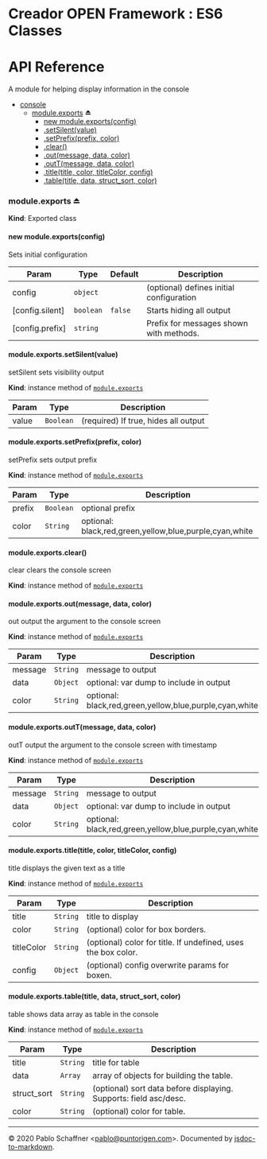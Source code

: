 # Creador OPEN Framework : ES6 Classes

# API Reference
A module for helping display information in the console


* [console](#module_console)
    * [module.exports](#exp_module_console--module.exports) ⏏
        * [new module.exports(config)](#new_module_console--module.exports_new)
        * [.setSilent(value)](#module_console--module.exports+setSilent)
        * [.setPrefix(prefix, color)](#module_console--module.exports+setPrefix)
        * [.clear()](#module_console--module.exports+clear)
        * [.out(message, data, color)](#module_console--module.exports+out)
        * [.outT(message, data, color)](#module_console--module.exports+outT)
        * [.title(title, color, titleColor, config)](#module_console--module.exports+title)
        * [.table(title, data, struct_sort, color)](#module_console--module.exports+table)

<a name="exp_module_console--module.exports"></a>

### module.exports ⏏
**Kind**: Exported class  
<a name="new_module_console--module.exports_new"></a>

#### new module.exports(config)
Sets initial configuration


| Param | Type | Default | Description |
| --- | --- | --- | --- |
| config | <code>object</code> |  | (optional) defines initial configuration |
| [config.silent] | <code>boolean</code> | <code>false</code> | Starts hiding all output |
| [config.prefix] | <code>string</code> |  | Prefix for messages shown with methods. |

<a name="module_console--module.exports+setSilent"></a>

#### module.exports.setSilent(value)
setSilent 	sets visibility output

**Kind**: instance method of [<code>module.exports</code>](#exp_module_console--module.exports)  

| Param | Type | Description |
| --- | --- | --- |
| value | <code>Boolean</code> | (required) If true, hides all output |

<a name="module_console--module.exports+setPrefix"></a>

#### module.exports.setPrefix(prefix, color)
setPrefix 	sets output prefix

**Kind**: instance method of [<code>module.exports</code>](#exp_module_console--module.exports)  

| Param | Type | Description |
| --- | --- | --- |
| prefix | <code>Boolean</code> | optional prefix |
| color | <code>String</code> | optional: black,red,green,yellow,blue,purple,cyan,white |

<a name="module_console--module.exports+clear"></a>

#### module.exports.clear()
clear 		clears the console screen

**Kind**: instance method of [<code>module.exports</code>](#exp_module_console--module.exports)  
<a name="module_console--module.exports+out"></a>

#### module.exports.out(message, data, color)
out 			output the argument to the console screen

**Kind**: instance method of [<code>module.exports</code>](#exp_module_console--module.exports)  

| Param | Type | Description |
| --- | --- | --- |
| message | <code>String</code> | message to output |
| data | <code>Object</code> | optional: var dump to include in output |
| color | <code>String</code> | optional: black,red,green,yellow,blue,purple,cyan,white |

<a name="module_console--module.exports+outT"></a>

#### module.exports.outT(message, data, color)
outT 			output the argument to the console screen with timestamp

**Kind**: instance method of [<code>module.exports</code>](#exp_module_console--module.exports)  

| Param | Type | Description |
| --- | --- | --- |
| message | <code>String</code> | message to output |
| data | <code>Object</code> | optional: var dump to include in output |
| color | <code>String</code> | optional: black,red,green,yellow,blue,purple,cyan,white |

<a name="module_console--module.exports+title"></a>

#### module.exports.title(title, color, titleColor, config)
title 		displays the given text as a title

**Kind**: instance method of [<code>module.exports</code>](#exp_module_console--module.exports)  

| Param | Type | Description |
| --- | --- | --- |
| title | <code>String</code> | title to display |
| color | <code>String</code> | (optional) color for box borders. |
| titleColor | <code>String</code> | (optional) color for title. If undefined, uses the box color. |
| config | <code>Object</code> | (optional) config overwrite params for boxen. |

<a name="module_console--module.exports+table"></a>

#### module.exports.table(title, data, struct_sort, color)
table 		shows data array as table in the console

**Kind**: instance method of [<code>module.exports</code>](#exp_module_console--module.exports)  

| Param | Type | Description |
| --- | --- | --- |
| title | <code>String</code> | title for table |
| data | <code>Array</code> | array of objects for building the table. |
| struct_sort | <code>String</code> | (optional) sort data before displaying. Supports: field asc/desc. |
| color | <code>String</code> | (optional) color for table. |


* * *

&copy; 2020 Pablo Schaffner &lt;pablo@puntorigen.com&gt;.
Documented by [jsdoc-to-markdown](https://github.com/jsdoc2md/jsdoc-to-markdown).